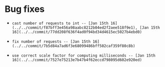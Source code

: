
# Bug fixes

-     cast number of requests to int -- [Jan 15th 16](../../commit/f87bff3e456a98aabc8212b04ed2f2aee518f9e1), [Jan 15th 16](../../commit/77dd208f636f4ad0f94bd34d4615ec5027b4ebd0)
-     fix number of requests -- [Jan 15th 16](../../commit/7b5d84a7ad6f3e68099486bff502caf359f80c8b)
-     use correct scale factor for computing milliseconds -- [Jan 15th 16](../../commit/7527e75213e7b47b4f62eccd798095d602e920ed)
